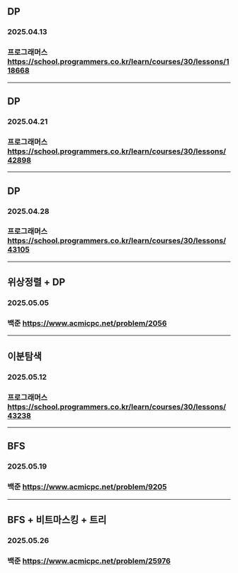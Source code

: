 ## DP
### 2025.04.13 
### 프로그래머스 https://school.programmers.co.kr/learn/courses/30/lessons/118668
---
## DP
### 2025.04.21
### 프로그래머스 https://school.programmers.co.kr/learn/courses/30/lessons/42898
---
## DP
### 2025.04.28
### 프로그래머스 https://school.programmers.co.kr/learn/courses/30/lessons/43105
---
## 위상정렬 +  DP
### 2025.05.05
### 백준 https://www.acmicpc.net/problem/2056
---
## 이분탐색
### 2025.05.12
### 프로그래머스 https://school.programmers.co.kr/learn/courses/30/lessons/43238
---
## BFS
### 2025.05.19
### 백준 https://www.acmicpc.net/problem/9205
---
## BFS + 비트마스킹 + 트리
### 2025.05.26
### 백준 https://www.acmicpc.net/problem/25976
